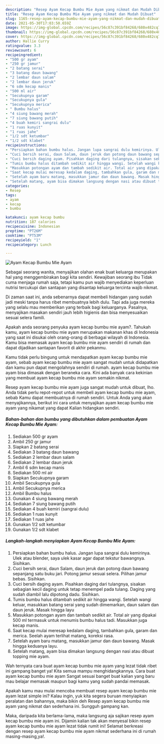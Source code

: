 ```yaml
---
description: "Resep Ayam Kecap Bumbu Mie Ayam yang nikmat dan Mudah Dibuat"
title: "Resep Ayam Kecap Bumbu Mie Ayam yang nikmat dan Mudah Dibuat"
slug: 1165-resep-ayam-kecap-bumbu-mie-ayam-yang-nikmat-dan-mudah-dibuat
date: 2021-05-30T17:03:50.659Z
image: https://img-global.cpcdn.com/recipes/56c87c391bf84268/680x482cq70/ayam-kecap-bumbu-mie-ayam-foto-resep-utama.jpg
thumbnail: https://img-global.cpcdn.com/recipes/56c87c391bf84268/680x482cq70/ayam-kecap-bumbu-mie-ayam-foto-resep-utama.jpg
cover: https://img-global.cpcdn.com/recipes/56c87c391bf84268/680x482cq70/ayam-kecap-bumbu-mie-ayam-foto-resep-utama.jpg
author: Hallie Curry
ratingvalue: 3.3
reviewcount: 6
recipeingredient:
- "500 gr ayam"
- "250 gr jamur"
- "2 batang serai"
- "3 batang daun bawang"
- "2 lembar daun salam"
- "2 lembar daun jeruk"
- "6 sdm kecap manis"
- "500 ml air"
- "Secukupnya garam"
- "Secukupnya gula"
- "Secukupnya merica"
- " Bumbu halus"
- "4 siung bawang merah"
- "7 siung bawang putih"
- "4 buah kemiri sangrai dulu"
- "1 ruas kunyit"
- "1 ruas jahe"
- "1/2 sdt ketumbar"
- "1/2 sdt klabet"
recipeinstructions:
- "Persiapkan bahan bumbu halus. Jangan lupa sangrai dulu kemirinya. Ulek atau blender, saya ulek kasar agar dapat tekstur bawangnya. Sisihkan."
- "Cuci bersih serai, daun Salam, daun jeruk dan potong daun bawang sepanjang satu buku jari. Potong jamur sesuai selera. Pilihan jamur bebas. Sisihkan."
- "Cuci bersih daging ayam. Pisahkan daging dari tulangnya, sisakan sebagian kecil daging untuk tetap menempel pada tulang. Daging yang sudah diambil lalu dipotong dadu. Sisihkan."
- "Tumis bumbu halus ditambah sedikit air hingga wangi. Setelah wangi keluar, masukkan batang serai yang sudah dimemarkan, daun salam dan daun jeruk. Masak hingga layu"
- "Masukkan potongan ayam dan tambah sedikit air. Total air yang dipakai 500 ml termasuk untuk menumis bumbu halus tadi. Masukkan juga kecap manis."
- "Saat kecap mulai meresap kedalam daging, tambahkan gula, garam dan merica. Seelah ayam terlihat matang, koreksi rasa."
- "Setelah ayam baru matang, masukkan jamur dan daun bawang. Masak hingga keduanya layu."
- "Setelah matang, ayam bisa dimakan langsung dengan nasi atau dibuat topping mie ayam."
categories:
- Resep
tags:
- ayam
- kecap
- bumbu

katakunci: ayam kecap bumbu 
nutrition: 187 calories
recipecuisine: Indonesian
preptime: "PT26M"
cooktime: "PT53M"
recipeyield: "1"
recipecategory: Lunch

---
```



![Ayam Kecap Bumbu Mie Ayam](https://img-global.cpcdn.com/recipes/56c87c391bf84268/680x482cq70/ayam-kecap-bumbu-mie-ayam-foto-resep-utama.jpg)

Sebagai seorang wanita, menyajikan olahan enak buat keluarga merupakan hal yang menggembirakan bagi kita sendiri. Kewajiban seorang ibu Tidak cuma menjaga rumah saja, tetapi kamu pun wajib menyediakan keperluan nutrisi tercukupi dan santapan yang disantap keluarga tercinta wajib nikmat.

Di zaman  saat ini, anda sebenarnya dapat membeli hidangan yang sudah jadi meski tanpa harus ribet membuatnya lebih dulu. Tapi ada juga mereka yang selalu mau memberikan yang terbaik bagi keluarganya. Pasalnya, menyajikan masakan sendiri jauh lebih higienis dan bisa menyesuaikan sesuai selera famili. 



Apakah anda seorang penyuka ayam kecap bumbu mie ayam?. Tahukah kamu, ayam kecap bumbu mie ayam merupakan makanan khas di Indonesia yang saat ini disukai oleh orang-orang di berbagai wilayah di Indonesia. Kamu bisa memasak ayam kecap bumbu mie ayam sendiri di rumah dan dapat dijadikan santapan favorit di akhir pekanmu.

Kamu tidak perlu bingung untuk mendapatkan ayam kecap bumbu mie ayam, sebab ayam kecap bumbu mie ayam sangat mudah untuk didapatkan dan kamu pun dapat mengolahnya sendiri di rumah. ayam kecap bumbu mie ayam bisa dimasak dengan beraneka cara. Kini ada banyak cara kekinian yang membuat ayam kecap bumbu mie ayam semakin nikmat.

Resep ayam kecap bumbu mie ayam juga sangat mudah untuk dibuat, lho. Anda tidak perlu repot-repot untuk membeli ayam kecap bumbu mie ayam, sebab Kamu dapat membuatnya di rumah sendiri. Untuk Anda yang akan menyajikannya, berikut ini cara untuk menyajikan ayam kecap bumbu mie ayam yang nikamat yang dapat Kalian hidangkan sendiri.

<!--inarticleads1-->

##### Bahan-bahan dan bumbu yang dibutuhkan dalam pembuatan Ayam Kecap Bumbu Mie Ayam:

1. Sediakan 500 gr ayam
1. Ambil 250 gr jamur
1. Siapkan 2 batang serai
1. Sediakan 3 batang daun bawang
1. Sediakan 2 lembar daun salam
1. Sediakan 2 lembar daun jeruk
1. Ambil 6 sdm kecap manis
1. Sediakan 500 ml air
1. Siapkan Secukupnya garam
1. Ambil Secukupnya gula
1. Ambil Secukupnya merica
1. Ambil  Bumbu halus
1. Gunakan 4 siung bawang merah
1. Sediakan 7 siung bawang putih
1. Sediakan 4 buah kemiri (sangrai dulu)
1. Sediakan 1 ruas kunyit
1. Sediakan 1 ruas jahe
1. Gunakan 1/2 sdt ketumbar
1. Gunakan 1/2 sdt klabet




<!--inarticleads2-->

##### Langkah-langkah menyiapkan Ayam Kecap Bumbu Mie Ayam:

1. Persiapkan bahan bumbu halus. Jangan lupa sangrai dulu kemirinya. Ulek atau blender, saya ulek kasar agar dapat tekstur bawangnya. Sisihkan.
1. Cuci bersih serai, daun Salam, daun jeruk dan potong daun bawang sepanjang satu buku jari. Potong jamur sesuai selera. Pilihan jamur bebas. Sisihkan.
1. Cuci bersih daging ayam. Pisahkan daging dari tulangnya, sisakan sebagian kecil daging untuk tetap menempel pada tulang. Daging yang sudah diambil lalu dipotong dadu. Sisihkan.
1. Tumis bumbu halus ditambah sedikit air hingga wangi. Setelah wangi keluar, masukkan batang serai yang sudah dimemarkan, daun salam dan daun jeruk. Masak hingga layu
1. Masukkan potongan ayam dan tambah sedikit air. Total air yang dipakai 500 ml termasuk untuk menumis bumbu halus tadi. Masukkan juga kecap manis.
1. Saat kecap mulai meresap kedalam daging, tambahkan gula, garam dan merica. Seelah ayam terlihat matang, koreksi rasa.
1. Setelah ayam baru matang, masukkan jamur dan daun bawang. Masak hingga keduanya layu.
1. Setelah matang, ayam bisa dimakan langsung dengan nasi atau dibuat topping mie ayam.




Wah ternyata cara buat ayam kecap bumbu mie ayam yang lezat tidak ribet ini gampang banget ya! Kita semua mampu menghidangkannya. Cara buat ayam kecap bumbu mie ayam Sangat sesuai banget buat kalian yang baru mau belajar memasak maupun bagi kamu yang sudah pandai memasak.

Apakah kamu mau mulai mencoba membuat resep ayam kecap bumbu mie ayam lezat simple ini? Kalau ingin, yuk kita segera buruan menyiapkan peralatan dan bahannya, maka bikin deh Resep ayam kecap bumbu mie ayam yang nikmat dan sederhana ini. Sungguh gampang kan. 

Maka, daripada kita berlama-lama, maka langsung aja sajikan resep ayam kecap bumbu mie ayam ini. Dijamin kalian tak akan menyesal bikin resep ayam kecap bumbu mie ayam lezat tidak rumit ini! Selamat berkreasi dengan resep ayam kecap bumbu mie ayam nikmat sederhana ini di rumah masing-masing,ya!.

